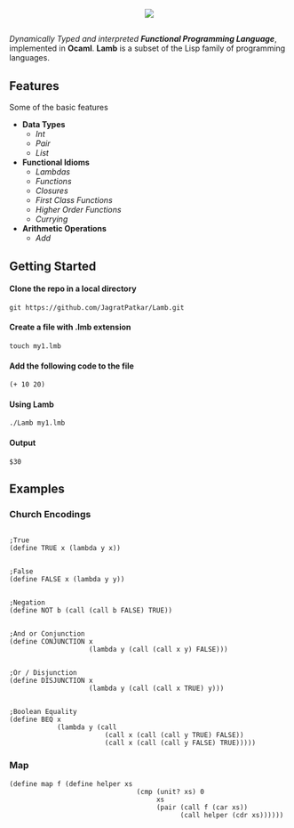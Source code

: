 <p align="center">
  <img   src="https://github.com/JagratPatkar/Lamb/blob/main/images/Lamb(1).png"/>
</p>


##
_Dynamically Typed and interpreted __Functional Programming Language___, implemented in __Ocaml__. __Lamb__ is a subset of the Lisp family of programming languages.

## Features
Some of the basic features 
* __Data Types__
  * *Int*
  * *Pair*
  * *List*
* __Functional Idioms__
   * *Lambdas*
   * *Functions* 
   * *Closures*
   * *First Class Functions*
   * *Higher Order Functions*
   * *Currying*
* __Arithmetic Operations__
  * *Add*


## Getting Started

#### Clone the repo in a local directory
```
git https://github.com/JagratPatkar/Lamb.git 
```
#### Create a file with .lmb extension
```
touch my1.lmb
```

#### Add the following code to the file

```
(+ 10 20)
```

#### Using Lamb
```
./Lamb my1.lmb
```

#### Output

```
$30
```

## Examples

### Church Encodings

```racket

;True 
(define TRUE x (lambda y x))


;False
(define FALSE x (lambda y y))


;Negation
(define NOT b (call (call b FALSE) TRUE))


;And or Conjunction
(define CONJUNCTION x 
                    (lambda y (call (call x y) FALSE)))


;Or / Disjunction
(define DISJUNCTION x 
                    (lambda y (call (call x TRUE) y)))
                    
                    
;Boolean Equality
(define BEQ x 
            (lambda y (call 
                        (call x (call (call y TRUE) FALSE)) 
                        (call x (call (call y FALSE) TRUE)))))
```


### Map 

```racket
(define map f (define helper xs 
                                (cmp (unit? xs) 0
                                     xs
                                     (pair (call f (car xs)) 
                                           (call helper (cdr xs)))))) 
 ```
